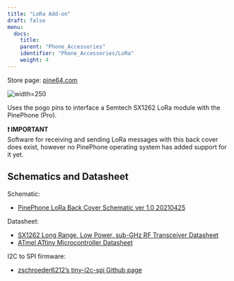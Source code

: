 ```yaml
---
title: "LoRa Add-on"
draft: false
menu:
  docs:
    title:
    parent: "Phone_Accessories"
    identifier: "Phone_Accessories/LoRa"
    weight: 4
---
```


Store page: [pine64.com](https://pine64.com/product/pinephone-pinephone-pro-pindio-lora-add-on-case/)

![width=250](/documentation/images/PP_LoRa.jpg)

Uses the pogo pins to interface a Semtech SX1262 LoRa module with the PinePhone (Pro).

**❗ IMPORTANT**\
Software for receiving and sending LoRa messages with this back cover does exist, however no PinePhone operating system has added support for it yet.

## Schematics and Datasheet

Schematic:

* [PinePhone LoRa Back Cover Schematic ver 1.0 20210425](https://files.pine64.org/doc/PinePhone/Pinephone%20LoRa%20Back%20Cover%20Panel%20Schematic-v1.0-20210425.pdf)

Datasheet:

* [SX1262 Long Range, Low Power, sub-GHz RF Transceiver Datasheet](https://files.pine64.org/doc/datasheet/pinephone/DS_SX1261-2_V1.1-1307803.pdf)
* [ATmel ATtiny Microcontroller Datasheet](https://files.pine64.org/doc/datasheet/pinephone/ATmel%20ATTiny%20Microcontroller%20Datasheet.pdf)

I2C to SPI firmware:

* [zschroeder6212’s tiny-i2c-spi Github page](https://github.com/zschroeder6212/tiny-i2c-spi)
